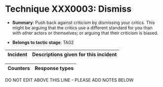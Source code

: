 # Technique XXX0003: Dismiss

* **Summary**: Push back against criticism by dismissing your critics. This might be arguing that the critics use a different standard for you than with other actors or themselves; or arguing that their criticism is biased.

* **Belongs to tactic stage**: TA02


| Incident | Descriptions given for this incident |
| -------- | -------------------- |



| Counters | Response types |
| -------- | -------------- |


DO NOT EDIT ABOVE THIS LINE - PLEASE ADD NOTES BELOW